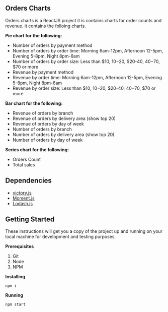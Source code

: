 
## Orders Charts
Orders charts is a ReactJS project it is contains charts for order counts and revenue.
it contains the folloing charts.<br>

**Pie chart for the following:**  
- Number of orders by payment method
- Number of orders by order time: Morning 6am-12pm, Afternoon 12-5pm, Evening 5-8pm, Night 8pm-6am
- Number of orders by order size: Less than $10, $10-$20, $20-40, $40-$70, $70 or more
- Revenue by payment method
- Revenue by order time: Morning 6am-12pm, Afternoon 12-5pm, Evening 5-8pm, Night 8pm-6am
- Revenue by order size: Less than $10, $10-$20, $20-40, $40-$70, $70 or more<br>

**Bar chart for the following:**  
- Revenue of orders by branch
- Revenue of orders by delivery area (show top 20)
- Revenue of orders by day of week
- Number of orders by branch
- Number of orders by delivery area (show top 20)
- Number of orders by day of week<br>

**Series chart for the following:**  
- Orders Count
- Total sales 
## Dependencies
- [victory.js](https://formidable.com/open-source/victory/)
- [Moment.js](https://momentjs.com/)
- [Lodash.js](https://lodash.com/)
## Getting Started
These instructions will get you a copy of the project up and running on your local machine for development and testing purposes.<br>
  
**Prerequisites**
1. Git
2. Node
3. NPM<br>

**Installing**
```
npm i
```
**Running**
```
npm start
```


